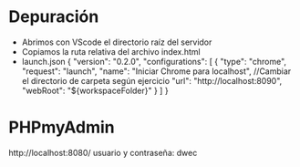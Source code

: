 # Depuración
- Abrimos con VScode el directorio raíz del servidor
- Copiamos la ruta relativa del archivo index.html
- launch.json
{
    "version": "0.2.0",
    "configurations": [
        {
            "type": "chrome",
            "request": "launch",
            "name": "Iniciar Chrome para localhost",
            //Cambiar el directorio de carpeta según ejercicio
            "url": "http://localhost:8090",
            "webRoot": "${workspaceFolder}"
        }
    ]
}

# PHPmyAdmin
http://localhost:8080/
usuario y contraseña: dwec